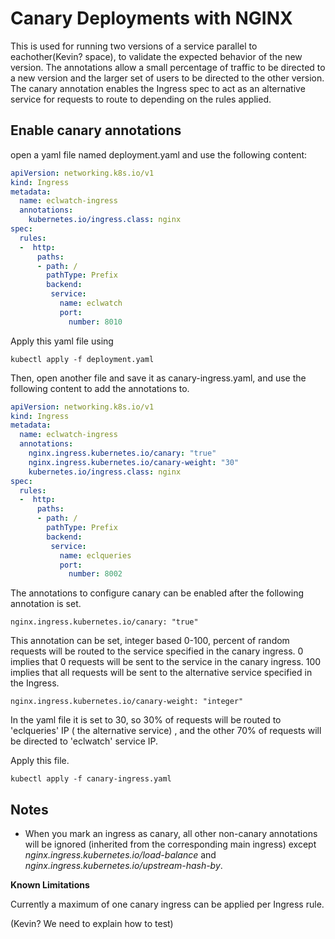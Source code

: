 # Canary Deployments with NGINX
This is used for running two versions of a service parallel to eachother(Kevin? space), to validate the expected behavior of the new version.  The annotations allow a small percentage of
traffic to be directed to a new version and the larger set of users to be directed to the other version.  The canary annotation enables the Ingress spec to act as an alternative service for requests to route to depending on the rules applied. 

## Enable canary annotations
open a yaml file named deployment.yaml and use the following content:
```YAML
apiVersion: networking.k8s.io/v1
kind: Ingress
metadata:
  name: eclwatch-ingress
  annotations:
    kubernetes.io/ingress.class: nginx
spec:
  rules:
  -  http:
      paths:
      - path: /
        pathType: Prefix
        backend:
         service:
           name: eclwatch
           port:
             number: 8010

```
Apply this yaml file using

```
kubectl apply -f deployment.yaml

```

Then, open another file and save it as canary-ingress.yaml, and use the following content to add the annotations to.

```YAML
apiVersion: networking.k8s.io/v1
kind: Ingress
metadata:
  name: eclwatch-ingress
  annotations:
    nginx.ingress.kubernetes.io/canary: "true"
    nginx.ingress.kubernetes.io/canary-weight: "30"
    kubernetes.io/ingress.class: nginx
spec:
  rules:
  -  http:
      paths:
      - path: /
        pathType: Prefix
        backend:
         service:
           name: eclqueries
           port:
             number: 8002

```

The annotations to configure canary can be enabled after the following annotation is set.

```
nginx.ingress.kubernetes.io/canary: "true"

```

This annotation can be set, integer based 0-100, percent of random requests will be routed to the service specified in the canary ingress.  0 implies that 0 requests will be sent to 
the service in the canary ingress. 100 implies that all requests will be sent to the alternative service specified in the Ingress.

```
nginx.ingress.kubernetes.io/canary-weight: "integer"

```
In the yaml file it is set to 30, so 30% of requests will be routed to 'eclqueries' IP ( the alternative service) , and the other 70% of requests will be directed to 'eclwatch' service IP.

Apply this file.
```
kubectl apply -f canary-ingress.yaml

```

## Notes
* When you mark an ingress as canary, all other non-canary annotations will be ignored (inherited from the corresponding main ingress) except *nginx.ingress.kubernetes.io/load-balance* and *nginx.ingress.kubernetes.io/upstream-hash-by*.

**Known Limitations**

Currently a maximum of one canary ingress can be applied per Ingress rule.

(Kevin? We need to explain how to test)
